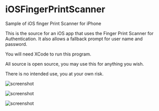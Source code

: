 # iOSFingerPrintScanner
Sample of iOS finger Print Scanner for iPhone


This is the source for an iOS app that uses the Finger Print Scanner for Authentication. It also allows a fallback prompt for user name and password.

You will need XCode to run this program.

All source is open source, you may use this for anything you wish.

There is no intended use, you at your own risk.

![screenshot](https://github.com/ThomasJay/iOSFingerPrintScanner/blob/master/home.png)


![screenshot](https://github.com/ThomasJay/iOSFingerPrintScanner/blob/master/auth.png)

![screenshot](https://github.com/ThomasJay/iOSFingerPrintScanner/blob/master/login.png)
